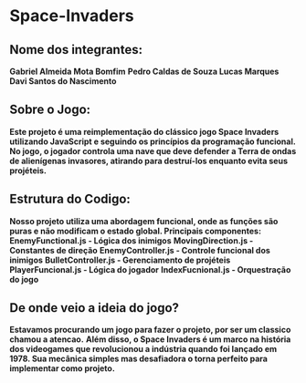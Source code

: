 # Space-Invaders


## Nome dos integrantes:
**Gabriel Almeida Mota Bomfim**
**Pedro Caldas de Souza Lucas Marques**
**Davi Santos do Nascimento**

## Sobre o Jogo:
**Este projeto é uma reimplementação do clássico jogo Space Invaders utilizando JavaScript e seguindo os princípios da programação funcional. No jogo, o jogador controla uma nave que deve defender a Terra de ondas de alienígenas invasores, atirando para destruí-los enquanto evita seus projéteis.**

## Estrutura do Codigo: 
**Nosso projeto utiliza uma abordagem funcional, onde as funções são puras e não modificam o estado global. Principais componentes:**
**EnemyFunctional.js - Lógica dos inimigos**
**MovingDirection.js - Constantes de direção**
**EnemyController.js - Controle funcional dos inimigos**
**BulletController.js - Gerenciamento de projéteis**
**PlayerFuncional.js - Lógica do jogador**
**IndexFucnional.js - Orquestração do jogo**

## De onde veio a ideia do jogo?
**Estavamos procurando um jogo para fazer o projeto, por ser um classico chamou a atencao.**
**Além disso, o Space Invaders é um marco na história dos videogames que revolucionou a indústria quando foi lançado em 1978. Sua mecânica simples mas desafiadora o torna perfeito para implementar como projeto.**
